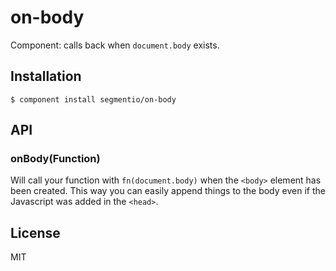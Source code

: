 
# on-body

  Component: calls back when `document.body` exists.

## Installation

    $ component install segmentio/on-body

## API

### onBody(Function)

  Will call your function with `fn(document.body)` when the `<body>` element has been created. This way you can easily append things to the body even if the Javascript was added in the `<head>`.

## License

  MIT
